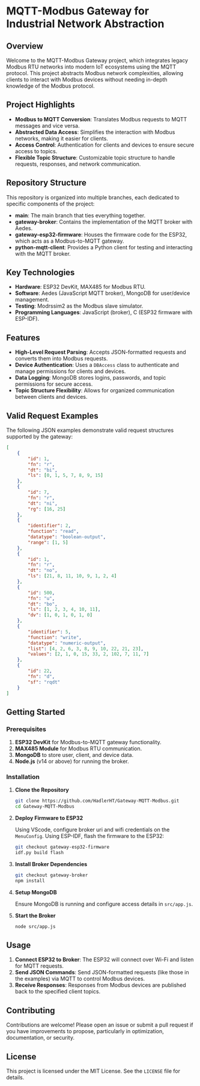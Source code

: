 
# MQTT-Modbus Gateway for Industrial Network Abstraction

## Overview

Welcome to the MQTT-Modbus Gateway project, which integrates legacy Modbus RTU networks into modern IoT ecosystems using the MQTT protocol. This project abstracts Modbus network complexities, allowing clients to interact with Modbus devices without needing in-depth knowledge of the Modbus protocol.

## Project Highlights

- **Modbus to MQTT Conversion**: Translates Modbus requests to MQTT messages and vice versa.
- **Abstracted Data Access**: Simplifies the interaction with Modbus networks, making it easier for clients.
- **Access Control**: Authentication for clients and devices to ensure secure access to topics.
- **Flexible Topic Structure**: Customizable topic structure to handle requests, responses, and network communication.

## Repository Structure

This repository is organized into multiple branches, each dedicated to specific components of the project:

- **main**: The main branch that ties everything together.
- **gateway-broker**: Contains the implementation of the MQTT broker with Aedes.
- **gateway-esp32-firmware**: Houses the firmware code for the ESP32, which acts as a Modbus-to-MQTT gateway.
- **python-mqtt-client**: Provides a Python client for testing and interacting with the MQTT broker.

## Key Technologies

- **Hardware**: ESP32 DevKit, MAX485 for Modbus RTU.
- **Software**: Aedes (JavaScript MQTT broker), MongoDB for user/device management.
- **Testing**: Modrssim2 as the Modbus slave simulator.
- **Programming Languages**: JavaScript (broker), C (ESP32 firmware with ESP-IDF).

## Features

- **High-Level Request Parsing**: Accepts JSON-formatted requests and converts them into Modbus requests.
- **Device Authentication**: Uses a `DBAccess` class to authenticate and manage permissions for clients and devices.
- **Data Logging**: MongoDB stores logins, passwords, and topic permissions for secure access.
- **Topic Structure Flexibility**: Allows for organized communication between clients and devices.

## Valid Request Examples

The following JSON examples demonstrate valid request structures supported by the gateway:

```json
[
    {
        "id": 1,
        "fn": "r",
        "dt": "bi",
        "ls": [0, 1, 5, 7, 8, 9, 15]
    },
    {
        "id": 7,
        "fn": "r",
        "dt": "ni",
        "rg": [16, 25]
    },
    {
        "identifier": 2,
        "function": "read",
        "datatype": "boolean-output",
        "range": [1, 5]
    },
    {
        "id": 1,
        "fn": "r",
        "dt": "no",
        "ls": [21, 8, 11, 10, 9, 1, 2, 4]
    },
    {
        "id": 500,
        "fn": "u",
        "dt": "bo",
        "ls": [1, 2, 3, 4, 10, 11],
        "dv": [1, 0, 1, 0, 1, 0]
    },
    {
        "identifier": 5,
        "function": "write",
        "datatype": "numeric-output",
        "list": [4, 2, 6, 3, 8, 9, 10, 22, 21, 23],
        "values": [2, 1, 0, 15, 33, 2, 102, 7, 11, 7]
    },
    {
        "id": 22,
        "fn": "d",
        "sf": "rqdt"
    }
]
```
## Getting Started

### Prerequisites

1. **ESP32 DevKit** for Modbus-to-MQTT gateway functionality.
2. **MAX485 Module** for Modbus RTU communication.
3. **MongoDB** to store user, client, and device data.
4. **Node.js** (v14 or above) for running the broker.

### Installation

1. **Clone the Repository**

   ```bash
   git clone https://github.com/HadlerHT/Gateway-MQTT-Modbus.git
   cd Gateway-MQTT-Modbus
   ```

2. **Deploy Firmware to ESP32**

   Using VScode, configure broker uri and wifi credentials on the `MenuConfig`.
   Using ESP-IDF, flash the firmware to the ESP32:

   ```bash
   git checkout gateway-esp32-firmware
   idf.py build flash
   ```
   
3. **Install Broker Dependencies**

   ```bash
   git checkout gateway-broker
   npm install
   ```
   
4. **Setup MongoDB**

   Ensure MongoDB is running and configure access details in `src/app.js`.

5. **Start the Broker**

   ```bash
   node src/app.js
   ```

## Usage

1. **Connect ESP32 to Broker**: The ESP32 will connect over Wi-Fi and listen for MQTT requests.
2. **Send JSON Commands**: Send JSON-formatted requests (like those in the examples) via MQTT to control Modbus devices.
3. **Receive Responses**: Responses from Modbus devices are published back to the specified client topics.

## Contributing

Contributions are welcome! Please open an issue or submit a pull request if you have improvements to propose, particularly in optimization, documentation, or security.

## License

This project is licensed under the MIT License. See the `LICENSE` file for details.
